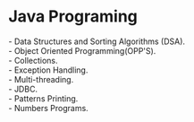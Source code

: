 <h1>Java Programing</h1>
- Data Structures and Sorting Algorithms (DSA).<br>
- Object Oriented Programming(OPP'S).<br>
- Collections.  <br>
- Exception Handling. <br>
- Multi-threading.   <br>
- JDBC.<br>
- Patterns Printing. <br>
- Numbers Programs.
